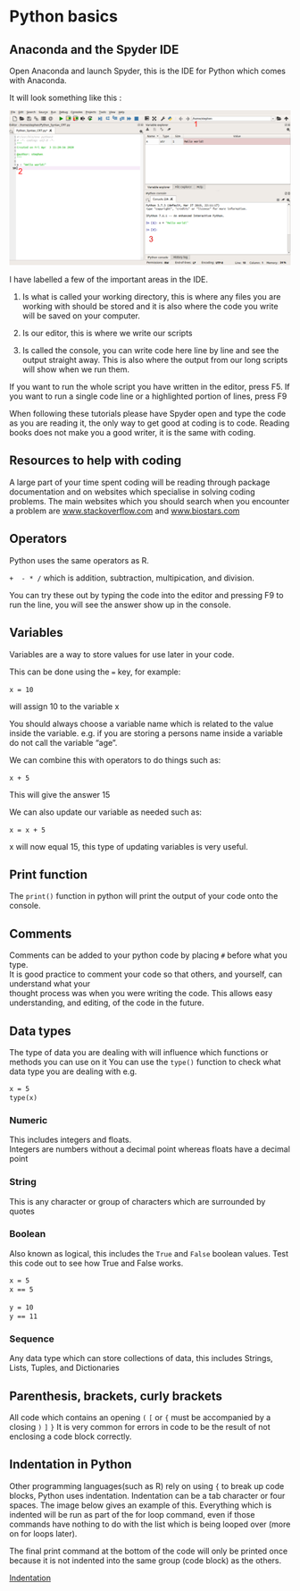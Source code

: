 
# Python basics

## Anaconda and the Spyder IDE

Open Anaconda and launch Spyder, this is the IDE for Python which comes with Anaconda.


It will look something like this :

![Spyder IDE overview](https://github.com/Genomics-CRT/images/blob/master/SpyderIDE2.png)

I have labelled a few of the important areas in the IDE.

1. Is what is called your working directory, this is where any files you are working with should be stored and it is also where the code you write will be saved on your computer.

2. Is our editor, this is where we write our scripts

3. Is called the console, you can write code here line by line and see the output straight away. 
   This is also where the output from our long scripts will show when we run them.
   
If you want to run the whole script you have written in the editor, press F5.
If you want to run a single code line or a highlighted portion of lines, press F9

When following these tutorials please have Spyder open and type the code as you are reading it, the only way to get good at coding is to code. Reading books does not make you a good writer, it is the same with coding.

## Resources to help with coding
A large part of your time spent coding will be reading through package documentation and on websites which specialise in solving coding problems. The main websites which you should search when you encounter a problem are www.stackoverflow.com and www.biostars.com 

## Operators
Python uses the same operators as R. 

`+  - * /` which is addition, subtraction, multipication, and division.

You can try these out by typing the code into the editor and pressing F9 to run the line, you will see the answer show up in the console.

## Variables
Variables are a way to store values for use later in your code. 

This can be done using the `=` key, for example:

`x = 10`

will assign 10 to the variable x

You should always choose a variable name which is related to the value inside the variable. e.g. if you are storing a persons name inside a variable do not call the variable “age”.

We can combine this with operators to do things such as:

`x + 5`

This will give the answer 15

We can also update our variable as needed such as:

`x = x + 5`

x will now equal 15, this type of updating variables is very useful.


## Print function
The `print()` function in python will print the output of your code onto the console. 

## Comments
Comments can be added to your python code by placing `#` before what you type.  
It is good practice to comment your code so that others, and yourself, can understand what your  
thought process was when you were writing the code. This allows easy understanding, and editing, of the code in the future.


## Data types

The type of data you are dealing with will influence which functions or methods you can use on it
You can use the `type()` function to check what data type you are dealing with e.g.

```
x = 5
type(x)
```

### Numeric
This includes integers and floats.  
Integers are numbers without a decimal point whereas floats have a decimal point

### String
This is any character or group of characters which are surrounded by quotes

### Boolean
Also known as logical, this includes the `True` and `False` boolean values. 
Test this code out to see how True and False works.

```
x = 5 
x == 5

y = 10
y == 11
```

### Sequence
Any data type which can store collections of data, this includes Strings, Lists, Tuples, and Dictionaries

## Parenthesis, brackets, curly brackets
All code which contains an opening `(`  `[` or `{` must be accompanied by a closing `)` `]` `}`
It is very common for errors in code to be the result of not enclosing a code block correctly.

## Indentation in Python
Other programming languages(such as R) rely on using `{` to break up code blocks, Python uses indentation.
Indentation can be a tab character or four spaces. The image below gives an example of this. Everything which is indented will be run as part of the for loop command, even if those commands have nothing to do with the list which is being looped over (more on for loops later).

The final print command at the bottom of the code will only be printed once because it is not indented into the same group (code block) as the others. 

[Indentation](https://github.com/Genomics-CRT/images/blob/master/Indentation.png)

